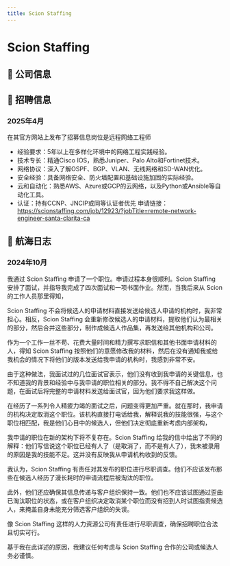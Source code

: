 ```yaml
---
title: Scion Staffing
---
```


# Scion Staffing

## 📌 公司信息

<StaffingCompanyTable companyJsonFileName="scion-staffing"/>

## 📢 招聘信息
### 2025年4月

在其官方网站上发布了招募信息岗位是远程网络工程师
- 经验要求：5年以上在多样化环境中的网络工程实践经验。
- 技术专长：精通Cisco IOS，熟悉Juniper、Palo Alto和Fortinet技术。
- 网络协议：深入了解OSPF、BGP、VLAN、无线网络和SD-WAN优化。
- 安全经验：具备网络安全、防火墙配置和基础设施加固的实际经验。
- 云和自动化：熟悉AWS、Azure或GCP的云网络，以及Python或Ansible等自动化工具。
- 认证：持有CCNP、JNCIP或同等认证者优先
申请链接：https://scionstaffing.com/job/12923/?jobTitle=remote-network-engineer-santa-clarita-ca

## 🚢 航海日志
### 2024年10月

我通过 Scion Staffing 申请了一个职位。申请过程本身很顺利。Scion Staffing 安排了面试，并指导我完成了四次面试和一项书面作业。然而，当我后来从 Scion 的工作人员那里得知，

Scion Staffing 不会将候选人的申请材料直接发送给候选人申请的机构时，我非常担心。相反，Scion Staffing 会重新修改候选人的申请材料，提取他们认为最相关的部分，然后合并这些部分，制作成候选人作品集，再发送给其他机构和公司。

作为一个工作一丝不苟、花费大量时间和精力撰写求职信和其他书面申请材料的人，得知 Scion Staffing 按照他们的意愿修改我的材料，然后在没有通知我或给我机会的情况下将他们的版本发送给我申请的机构时，我感到非常不安。

由于这种做法，我面试过的几位面试官表示，他们没有收到我申请的关键信息，也不知道我的背景和经验中与我申请的职位相关的部分。我不得不自己解决这个问题，在面试后将完整的申请材料发送给面试官，因为他们要求我这样做。

在经历了一系列令人精疲力竭的面试之后，问题变得更加严重。就在那时，我申请的机构决定取消这个职位。该机构直接打电话给我，解释说我的技能很强，与这个职位相匹配，我是他们心目中的候选人，但他们决定彻底重新考虑内部架构，



我申请的职位在新的架构下将不复存在。Scion Staffing 给我的信中给出了不同的解释：他们写信说这个职位已经有人了（是取消了，而不是有人了），我未被录用的原因是我的技能不足。这并没有反映我从申请机构收到的反馈。

我认为，Scion Staffing 有责任对其发布的职位进行尽职调查。他们不应该发布那些在候选人经历了漫长耗时的申请流程后被淘汰的职位。

此外，他们还应确保其信息传递与客户组织保持一致。他们也不应该试图通过歪曲已淘汰职位的状态，或在客户组织决定取消某个职位而没有招到人时试图指责候选人，来掩盖自身未能充分筛选客户组织的失误。

像 Scion Staffing 这样的人力资源公司有责任进行尽职调查，确保招聘职位合法且切实可行。

基于我在此详述的原因，我建议任何考虑与 Scion Staffing 合作的公司或候选人务必谨慎。